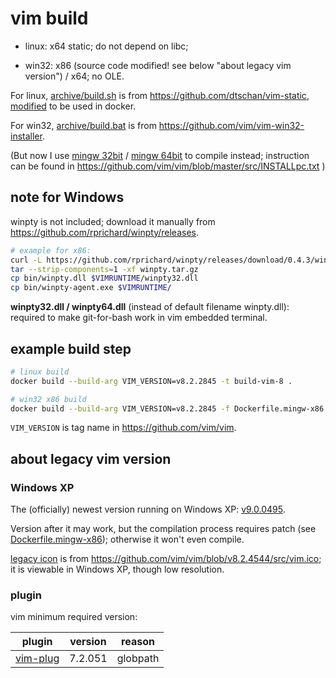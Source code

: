 # vim build

- linux: x64 static; do not depend on libc;

- win32: x86 (source code modified! see below "about legacy vim version") / x64; no OLE.

For linux,
[archive/build.sh](archive/build.sh) is from <https://github.com/dtschan/vim-static>,
[modified](Dockerfile) to be used in docker.

For win32,
[archive/build.bat](archive/build.bat) is from <https://github.com/vim/vim-win32-installer>.

(But now I use [mingw 32bit](Dockerfile.mingw-x86) / [mingw 64bit](Dockerfile.mingw-x64) to compile instead; instruction can be found in
<https://github.com/vim/vim/blob/master/src/INSTALLpc.txt>
)

## note for Windows

winpty is not included; download it manually from
<https://github.com/rprichard/winpty/releases>.

```sh
# example for x86:
curl -L https://github.com/rprichard/winpty/releases/download/0.4.3/winpty-0.4.3-msys2-2.7.0-ia32.tar.gz -o winpty.tar.gz
tar --strip-components=1 -xf winpty.tar.gz
cp bin/winpty.dll $VIMRUNTIME/winpty32.dll
cp bin/winpty-agent.exe $VIMRUNTIME/
```

**winpty32.dll / winpty64.dll** (instead of default filename winpty.dll):
required to make git-for-bash work in vim embedded terminal.

## example build step

```sh
# linux build
docker build --build-arg VIM_VERSION=v8.2.2845 -t build-vim-8 .

# win32 x86 build
docker build --build-arg VIM_VERSION=v8.2.2845 -f Dockerfile.mingw-x86 -t build-vim-win32-x86 .
```

`VIM_VERSION` is tag name in <https://github.com/vim/vim>.

## about legacy vim version

### Windows XP

The (officially) newest version running on Windows XP: [v9.0.0495](https://github.com/lxhillwind/vim-bin/releases/tag/v9.0.0495).

Version after it may work, but the compilation process requires patch (see
[Dockerfile.mingw-x86](Dockerfile.mingw-x86)); otherwise it won't even compile.

[legacy icon](./legacy-icon.ico) is from
<https://github.com/vim/vim/blob/v8.2.4544/src/vim.ico>; it is viewable in
Windows XP, though low resolution.

### plugin

vim minimum required version:

|plugin|version|reason|
|---|---|---|
|[vim-plug](https://github.com/junegunn/vim-plug) | 7.2.051 | globpath |
